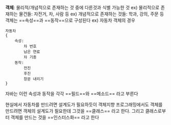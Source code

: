 **객체**: 물리적/개념적으로 존재하는 것 중에 다른것과 식별 가능한 것
	ex) 물리적으로 존재하는 물건들: 자전거, 차, 사람 등
	ex) 개념적으로 존재하는 것들: 학과, 강의, 주문 등
객체는 ==속성==과 ==동작==으로 구성된다
ex) 자동차 객체의 경우
```
자동차
{
	속성:
		차 번호
		남은 연료
		차 기종
	동작:
		전진
		후진
		창문 내리기
}
```
자바는 이런 속성과 동작을 각각 ==필드==와 ==메소드== 라고 부른다

현실에서 자동차를 만드려면 설계도가 필요하듯이 객체지향 프로그래밍에서도 객체를 만드려면 객체의 설계도가 필요한데 그것을 ==클래스== 라고 한다. 그리고 클래스로부터 객체를 만드는 것을 ==인스터스화== 라고 한다